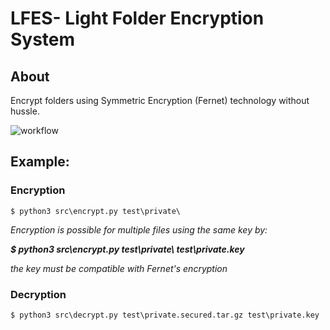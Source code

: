 # LFES- Light Folder Encryption System

## About

Encrypt folders using Symmetric Encryption (Fernet) technology without hussle.


![workflow](https://i.imgur.com/2BdiO5S.png)

## Example:

### Encryption

```shell
$ python3 src\encrypt.py test\private\
```
_Encryption is possible for multiple files using the same key by:_

**_$ python3 src\encrypt.py test\private\ test\private.key_**

_the key must be compatible with Fernet's encryption_
### Decryption

```shell
$ python3 src\decrypt.py test\private.secured.tar.gz test\private.key
```
